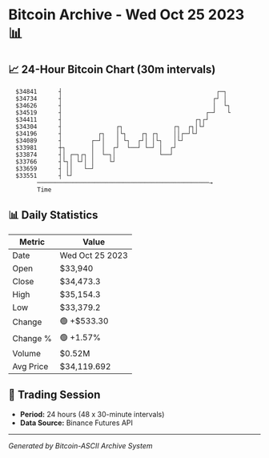 # Bitcoin Archive - Wed Oct 25 2023 📊

## 📈 24-Hour Bitcoin Chart (30m intervals)

```
  $34841      ┤                                           ┌─┐  
  $34734      ┤                                          ┌┘ │  
  $34626      ┤                                          │  └┐ 
  $34519      ┤                                        ┌─┘   └ 
  $34411      ┤                                     ┌┐┌┘       
  $34304      ┤               ┌┐              ┌┐  ┌┐│└┘        
  $34196      ┤          ┌┐   │└┐    ┌┐ ┌┐    ││┌─┘└┘          
  $34089      ┤        ┌─┘│   │ └┐  ┌┘│ │└┐   │└┘              
  $33981      ┼┐       │  │  ┌┘  └──┘ └─┘ │  ┌┘                
  $33874      ┤│ ┌─┐┌┐ │  └─┐│            └──┘                 
  $33766      ┤└┐│ └┘│ │    └┘                                 
  $33659      ┤ ││   └─┘                                       
  $33551      ┤ └┘                                             
        ────────────────────────────────────────────────→
        Time
```

## 📊 Daily Statistics

| Metric | Value |
|--------|-------|
| Date | Wed Oct 25 2023 |
| Open | $33,940 |
| Close | $34,473.3 |
| High | $35,154.3 |
| Low | $33,379.2 |
| Change | 🟢 +$533.30 |
| Change % | 🟢 +1.57% |
| Volume | $0.52M |
| Avg Price | $34,119.692 |

## 📅 Trading Session

- **Period:** 24 hours (48 x 30-minute intervals)
- **Data Source:** Binance Futures API

---
*Generated by Bitcoin-ASCII Archive System*
